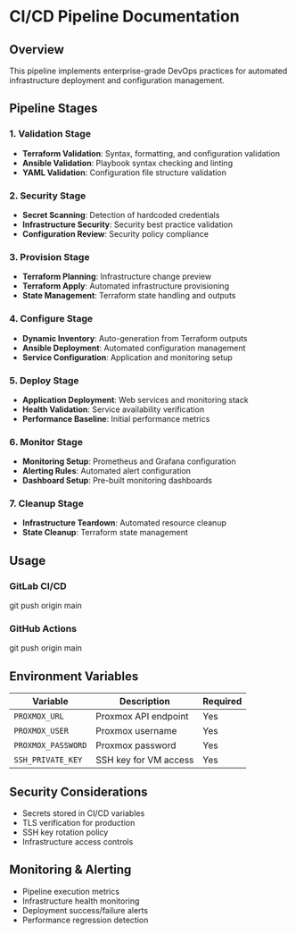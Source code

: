 
# CI/CD Pipeline Documentation

## Overview
This pipeline implements enterprise-grade DevOps practices for automated infrastructure deployment and configuration management.

## Pipeline Stages

### 1. Validation Stage
- **Terraform Validation**: Syntax, formatting, and configuration validation
- **Ansible Validation**: Playbook syntax checking and linting
- **YAML Validation**: Configuration file structure validation

### 2. Security Stage  
- **Secret Scanning**: Detection of hardcoded credentials
- **Infrastructure Security**: Security best practice validation
- **Configuration Review**: Security policy compliance

### 3. Provision Stage
- **Terraform Planning**: Infrastructure change preview
- **Terraform Apply**: Automated infrastructure provisioning
- **State Management**: Terraform state handling and outputs

### 4. Configure Stage
- **Dynamic Inventory**: Auto-generation from Terraform outputs
- **Ansible Deployment**: Automated configuration management
- **Service Configuration**: Application and monitoring setup

### 5. Deploy Stage
- **Application Deployment**: Web services and monitoring stack
- **Health Validation**: Service availability verification
- **Performance Baseline**: Initial performance metrics

### 6. Monitor Stage
- **Monitoring Setup**: Prometheus and Grafana configuration
- **Alerting Rules**: Automated alert configuration
- **Dashboard Setup**: Pre-built monitoring dashboards

### 7. Cleanup Stage
- **Infrastructure Teardown**: Automated resource cleanup
- **State Cleanup**: Terraform state management

## Usage

### GitLab CI/CD
git push origin main

### GitHub Actions

git push origin main



## Environment Variables

| Variable | Description | Required |
|----------|-------------|----------|
| `PROXMOX_URL` | Proxmox API endpoint | Yes |
| `PROXMOX_USER` | Proxmox username | Yes |
| `PROXMOX_PASSWORD` | Proxmox password | Yes |
| `SSH_PRIVATE_KEY` | SSH key for VM access | Yes |

## Security Considerations

- Secrets stored in CI/CD variables
- TLS verification for production
- SSH key rotation policy
- Infrastructure access controls

## Monitoring & Alerting

- Pipeline execution metrics
- Infrastructure health monitoring  
- Deployment success/failure alerts
- Performance regression detection
